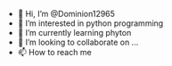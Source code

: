 - 👋 Hi, I’m @Dominion12965
- 👀 I’m interested in python programming 
- 🌱 I’m currently learning phyton 
- 💞️ I’m looking to collaborate on ...
- 📫 How to reach me 

<!---
Dominion12965/Dominion12965 is a ✨ special ✨ repository because its `README.md` (this file) appears on your GitHub profile.
You can click the Preview link to take a look at your changes.
--->
